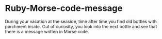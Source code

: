 # Ruby-Morse-code-message
During your vacation at the seaside, time after time you find old bottles with parchment inside. Out of curiosity, you look into the next bottle and see that there is a message written in Morse code.
